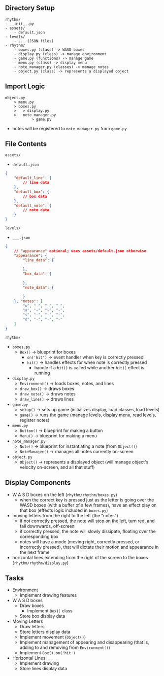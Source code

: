 ## Directory Setup
```
rhythm/
- __init__.py
- assets/
    - default.json
- levels/
    - ... (JSON files)
- rhythm/
    - boxes.py (class) -> WASD boxes
    - display.py (class) -> manage environment
    - game.py (functions) -> manage game
    - menu.py (class) -> display menu
    - note_manager.py (classes) -> manage notes
    - object.py (class) -> represents a displayed object
```

## Import Logic
```
object.py
    > menu.py
    > boxes.py
    >   > display.py
    >   note_manager.py
            > game.py
```
- notes will be registered to `note_manager.py` from `game.py`

## File Contents
`assets/`
- `default.json`
```json
{
    "default_line": {
        // line data
    },
    "default_box": {
        // box data
    },
    "default_note": {
        // note data
    }
}
```
`levels/`
- `___.json`
```json
{
    // "appearance" optional; uses assets/default.json otherwise
    "appearance": {
        "line_data": {
            
        }, 
        "box_data": {
            
        }, 
        "note_data": {

        }
    }, "notes": [
        "w", "-", "-", "-", 
        "a", "-", "-", "-", 
        "s", "-", "-", "-", 
        "d", "-", "-", "-"
    ]
}
```
`rhythm/`
- `boxes.py`
    - `Box()` -> blueprint for boxes
        - `on('hit')` -> event handler when key is correctly pressed
        - `hit()` -> handles effects for when note is correctly pressed 
            - handle if a `hit()` is called while another `hit()` effect is running
- `display.py`
    - `Environment()` -> loads boxes, notes, and lines
    - `draw_box()` -> draws boxes
    - `draw_note()` -> draws notes
    - `draw_line()` -> draws lines
- `game.py`
    - `setup()` -> sets up game (initializes display, load classes, load levels)
    - `game()` -> runs the game (manage levels, display menu, read levels, register notes)
- `menu.py`
    - `Button()` -> blueprint for making a button
    - `Menu()` -> blueprint for making a menu
- `note_manager.py`
    - `Note()` -> blueprint for instantiating a note (from `Object()`)
    - `NoteManager()` -> manages all notes currently on-screen
- `object.py`
    - `Object()` -> represents a displayed object (will manage object's velocity on-screen, and all that stuff)


## Display Components
- W A S D boxes on the left (`rhythm/rhythm/boxes.py`)
    - when the correct key is pressed just as the letter is going over the WASD boxes (with a buffer of a few frames), have an effect play on that box (effects logic included in `boxes.py`)
- moving letters from the right to the left (the "notes")
    - if not correctly pressed, the note will stop on the left, turn red, and fall downwards, off-screen
    - if correctly pressed, the note will slowly dissipate, floating over the corresponding box
    - notes will have a mode (moving right, correctly pressed, or incorrectly pressed), that will dictate their motion and appearance in the next frame
- horizontal lines extending from the right of the screen to the boxes (`rhythm/rhythm/display.py`)

## Tasks
- Environment
    - Implement drawing features
- W A S D boxes
    - Draw boxes
        - Implement `Box()` class
    - Store box display data
- Moving Letters
    - Draw letters
    - Store letters display data
    - Implement movement (`Object()`)
    - Implement management of appearing and disappearing (that is, adding to and removing from `Environment()`)
    - Implement `Box().on('hit')`
- Horizontal Lines
    - Implement drawing
    - Store lines display data